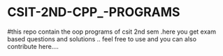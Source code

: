 # CSIT-2ND-CPP_-PROGRAMS
#this repo contain the oop programs of csit 2nd sem .here you get exam based questions and solutions .. feel free to use and you can also contribute here....
